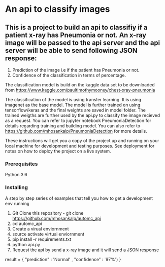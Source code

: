 # An api to classify images

## This is a project to build an api to classifiy if a patient x-ray has Pneumonia or not. An x-ray image will be passed to the api server and the api server will be able to send following JSON response:
1) Prediction of the image i.e if the patient has Pneumonia or not.
2) Confidence of the classification in terms of percentage.

The classification model is build on the kaggle data set to be downloaded from https://www.kaggle.com/paultimothymooney/chest-xray-pneumonia

The classification of the model is using transfer learning. It is using imagenet as the base model. The model is further trained on using tensorflow/keras and the final weights are saved in model folder. The trained weigths are further used by the api.py to classify the image recieved as a request. You can refer to jupyter notebook PneumoniaDetection for details regarding training and building model. You can also refer to https://github.com/mhosankalp/PneumoniaDetection for more details.

These instructions will get you a copy of the project up and running on your local machine for development and testing purposes. See deployment for notes on how to deploy the project on a live system.

### Prerequisites

Python 3.6

### Installing

A step by step series of examples that tell you how to get a development env running

1. Git Clone this repository - git clone https://github.com/mhosankalp/automc_api
2. cd automc_api 
3. Create a virual enviornment
4. source activate virtual enviornment
5. pip install -r requirements.txt
6. python api.py
7. Request the api by send a x-ray image and it will send a JSON response

result = {
      "prediction" : 'Normal' ,
      "confidence" : '97%')
  }
